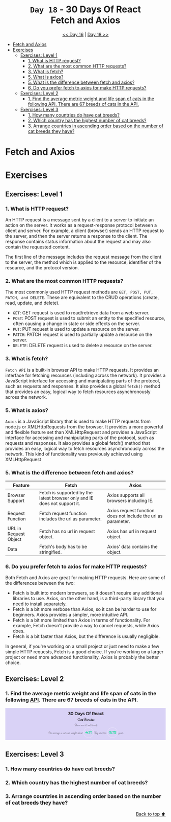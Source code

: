 <div align="center">

<h1> <code>Day 18</code> - 30 Days Of React <br>Fetch and Axios</h1>

[<< Day 16](../day-16/README.md) | [Day 18 >>](../day-18/README.md)

</div>

- [Fetch and Axios](#fetch-and-axios)
- [Exercises](#exercises)
  - [Exercises: Level 1](#exercises-level-1)
    - [1. What is HTTP request?](#1-what-is-http-request)
    - [2. What are the most common HTTP requests?](#2-what-are-the-most-common-http-requests)
    - [3. What is fetch?](#3-what-is-fetch)
    - [5. What is axios?](#5-what-is-axios)
    - [5. What is the difference between fetch and axios?](#5-what-is-the-difference-between-fetch-and-axios)
    - [6. Do you prefer fetch to axios for make HTTP requests?](#6-do-you-prefer-fetch-to-axios-for-make-http-requests)
  - [Exercises: Level 2](#exercises-level-2)
    - [1. Find the average metric weight and life span of cats in the following API. There are 67 breeds of cats in the API.](#1-find-the-average-metric-weight-and-life-span-of-cats-in-the-following-api-there-are-67-breeds-of-cats-in-the-api)
  - [Exercises: Level 3](#exercises-level-3)
    - [1. How many countries do have cat breeds?](#1-how-many-countries-do-have-cat-breeds)
    - [2. Which country has the highest number of cat breeds?](#2-which-country-has-the-highest-number-of-cat-breeds)
    - [3. Arrange countries in ascending order based on the number of cat breeds they have?](#3-arrange-countries-in-ascending-order-based-on-the-number-of-cat-breeds-they-have)

# Fetch and Axios

# Exercises

## Exercises: Level 1

### 1. What is HTTP request?

An HTTP request is a message sent by a client to a server to initiate an action on the server. It works as a request-response protocol between a client and server. For example, a client (browser) sends an HTTP request to the server, and then the server returns a response to the client. The response contains status information about the request and may also contain the requested content.

The first line of the message includes the request message from the client to the server, the method which is applied to the resource, identifier of the resource, and the protocol version.

### 2. What are the most common HTTP requests?

The most commonly used HTTP request methods are `GET, POST, PUT, PATCH, and DELETE`. These are equivalent to the CRUD operations (create, read, update, and delete).

- `GET`: GET request is used to read/retrieve data from a web server.
- `POST`: POST request is used to submit an entity to the specified resource, often causing a change in state or side effects on the server.
- `PUT`: PUT request is used to update a resource on the server.
- `PATCH`: PATCH request is used to partially update a resource on the server.
- `DELETE`: DELETE request is used to delete a resource on the server.

### 3. What is fetch?

`Fetch API` is a built-in browser API to make HTTP requests.
It provides an interface for fetching resources (including across the network). It provides a JavaScript interface for accessing and manipulating parts of the protocol, such as requests and responses. It also provides a global `fetch()` method that provides an easy, logical way to fetch resources asynchronously across the network.

### 5. What is axios?

`Axios` is a JavaScript library that is used to make HTTP requests from node.js or XMLHttpRequests from the browser. It provides a more powerful and flexible feature set than XMLHttpRequest and provides a JavaScript interface for accessing and manipulating parts of the protocol, such as requests and responses. It also provides a global fetch() method that provides an easy, logical way to fetch resources asynchronously across the network. This kind of functionality was previously achieved using XMLHttpRequest

### 5. What is the difference between fetch and axios?

| Feature               | Fetch                                                                     | Axios                                                         |
| --------------------- | ------------------------------------------------------------------------- | ------------------------------------------------------------- |
| Browser Support       | Fetch is supported by the latest browser only and IE does not support it. | Axios supports all browsers including IE.                     |
| Request Function      | Fetch request function includes the url as parameter.                     | Axios request function does not include the url as parameter. |
| URL in Request Object | Fetch has no url in request object.                                       | Axios has url in request object.                              |
| Data                  | Fetch's body has to be stringified.                                       | Axios' data contains the object.                              |

### 6. Do you prefer fetch to axios for make HTTP requests?

Both Fetch and Axios are great for making HTTP requests. Here are some of the differences between the two:

- Fetch is built into modern browsers, so it doesn't require any additional libraries to use. Axios, on the other hand, is a third-party library that you need to install separately.
- Fetch is a bit more verbose than Axios, so it can be harder to use for beginners. Axios provides a simpler, more intuitive API.
- Fetch is a bit more limited than Axios in terms of functionality. For example, Fetch doesn't provide a way to cancel requests, while Axios does.
- Fetch is a bit faster than Axios, but the difference is usually negligible.

In general, if you're working on a small project or just need to make a few simple HTTP requests, Fetch is a good choice. If you're working on a larger project or need more advanced functionality, Axios is probably the better choice.

## Exercises: Level 2

### 1. Find the average metric weight and life span of cats in the following [API](https://api.thecatapi.com/v1/breeds). There are 67 breeds of cats in the API.

![Average cat weight and age](https://raw.githubusercontent.com/Asabeneh/30-Days-Of-React/master/images/average_cat_weight_and_age.png)

## Exercises: Level 3

### 1. How many countries do have cat breeds?

### 2. Which country has the highest number of cat breeds?

### 3. Arrange countries in ascending order based on the number of cat breeds they have?

<div align="right">

[Back to top ⬆️](#top)

</div>
